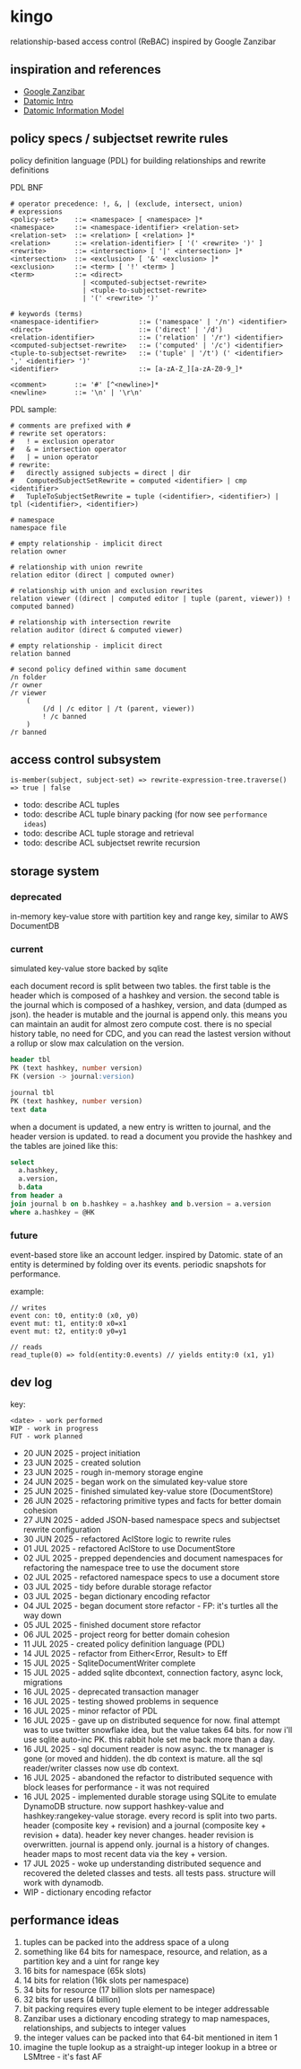 # kingo
relationship-based access control (ReBAC) inspired by Google Zanzibar

## inspiration and references
- [Google Zanzibar](https://research.google/pubs/zanzibar-googles-consistent-global-authorization-system/)
- [Datomic Intro](https://www.youtube.com/watch?v=Cym4TZwTCNU)
- [Datomic Information Model](https://www.infoq.com/articles/Datomic-Information-Model/)

## policy specs / subjectset rewrite rules
policy definition language (PDL) for building relationships and rewrite definitions

PDL BNF
```bnf
# operator precedence: !, &, | (exclude, intersect, union)
# expressions
<policy-set>    ::= <namespace> [ <namespace> ]*
<namespace>     ::= <namespace-identifier> <relation-set>
<relation-set>  ::= <relation> [ <relation> ]*
<relation>      ::= <relation-identifier> [ '(' <rewrite> ')' ]
<rewrite>       ::= <intersection> [ '|' <intersection> ]*
<intersection>  ::= <exclusion> [ '&' <exclusion> ]*
<exclusion>     ::= <term> [ '!' <term> ]
<term>          ::= <direct>
                  | <computed-subjectset-rewrite>
                  | <tuple-to-subjectset-rewrite>
                  | '(' <rewrite> ')'

# keywords (terms)
<namespace-identifier>          ::= ('namespace' | '/n') <identifier>
<direct>                        ::= ('direct' | '/d')
<relation-identifier>           ::= ('relation' | '/r') <identifier>
<computed-subjectset-rewrite>   ::= ('computed' | '/c') <identifier>
<tuple-to-subjectset-rewrite>   ::= ('tuple' | '/t') (' <identifier> ',' <identifier> ')'
<identifier>                    ::= [a-zA-Z_][a-zA-Z0-9_]*

<comment>       ::= '#' [^<newline>]*
<newline>       ::= '\n' | '\r\n'
```

PDL sample:
```pdl
# comments are prefixed with #
# rewrite set operators:
#   ! = exclusion operator
#   & = intersection operator
#   | = union operator
# rewrite:
#   directly assigned subjects = direct | dir
#   ComputedSubjectSetRewrite = computed <identifier> | cmp <identifier>
#   TupleToSubjectSetRewrite = tuple (<identifier>, <identifier>) | tpl (<identifier>, <identifier>)

# namespace
namespace file

# empty relationship - implicit direct
relation owner 

# relationship with union rewrite
relation editor (direct | computed owner) 

# relationship with union and exclusion rewrites
relation viewer ((direct | computed editor | tuple (parent, viewer)) ! computed banned) 

# relationship with intersection rewrite
relation auditor (direct & computed viewer) 

# empty relationship - implicit direct
relation banned

# second policy defined within same document
/n folder
/r owner 
/r viewer 
    (
        (/d | /c editor | /t (parent, viewer)) 
        ! /c banned
    )
/r banned
```

## access control subsystem
`is-member(subject, subject-set) => rewrite-expression-tree.traverse() => true | false`
- todo: describe ACL tuples 
- todo: describe ACL tuple binary packing (for now see `performance ideas`)
- todo: describe ACL tuple storage and retrieval
- todo: describe ACL subjectset rewrite recursion 

## storage system
### deprecated
in-memory key-value store with partition key and range key, similar to AWS DocumentDB
### current
simulated key-value store backed by sqlite

each document record is split between two tables. the first table is the header which is composed of a hashkey and version. 
the second table is the journal which is composed of a hashkey, version, and data (dumped as json). the header is mutable and the journal is append only. this means you can maintain an audit for almost zero compute cost. there is no special history table, no need for CDC, and you can read the lastest version without a rollup or slow max calculation on the version.

```ddl
header tbl
PK (text hashkey, number version)
FK (version -> journal:version)

journal tbl
PK (text hashkey, number version)
text data
```

when a document is updated, a new entry is written to journal, and the header version is updated. to read a document you provide the hashkey and the tables are joined like this:
```sql
select
  a.hashkey,
  a.version,
  b.data
from header a
join journal b on b.hashkey = a.hashkey and b.version = a.version
where a.hashkey = @HK
```
 
### future
event-based store like an account ledger. inspired by Datomic. state of an entity is determined by folding over its events. periodic snapshots for performance.

example: 
```
// writes
event con: t0, entity:0 (x0, y0)
event mut: t1, entity:0 x0=x1
event mut: t2, entity:0 y0=y1

// reads
read_tuple(0) => fold(entity:0.events) // yields entity:0 (x1, y1)
 ```

## dev log

key:
```
<date> - work performed
WIP - work in progress
FUT - work planned
```

- 20 JUN 2025 - project initiation
- 23 JUN 2025 - created solution
- 23 JUN 2025 - rough in-memory storage engine
- 24 JUN 2025 - began work on the simulated key-value store
- 25 JUN 2025 - finished simulated key-value store (DocumentStore)
- 26 JUN 2025 - refactoring primitive types and facts for better domain cohesion
- 27 JUN 2025 - added JSON-based namespace specs and subjectset rewrite configuration 
- 30 JUN 2025 - refactored AclStore logic to rewrite rules
- 01 JUL 2025 - refactored AclStore to use DocumentStore
- 02 JUL 2025 - prepped dependencies and document namespaces for refactoring the namespace tree to use the document store
- 02 JUL 2025 - refactored namespace specs to use a document store
- 03 JUL 2025 - tidy before durable storage refactor
- 03 JUL 2025 - began dictionary encoding refactor
- 04 JUL 2025 - began document store refactor - FP: it's turtles all the way down
- 05 JUL 2025 - finished document store refactor
- 06 JUL 2025 - project reorg for better domain cohesion
- 11 JUL 2025 - created policy definition language (PDL)
- 14 JUL 2025 - refactor from Either<Error, Result> to Eff<Result>
- 15 JUL 2025 - SqliteDocumentWriter<HK> complete
- 15 JUL 2025 - added sqlite dbcontext, connection factory, async lock, migrations
- 16 JUL 2025 - deprecated transaction manager
- 16 JUL 2025 - testing showed problems in sequence
- 16 JUL 2025 - minor refactor of PDL
- 16 JUL 2025 - gave up on distributed sequence for now. final attempt was to use twitter snowflake idea, but the value takes 64 bits. for now i'll use sqlite auto-inc PK. this rabbit hole set me back more than a day.
- 16 JUL 2025 - sql document reader is now async. the tx manager is gone (or moved and hidden). the db context is mature. all the sql reader/writer classes now use db context.
- 16 JUL 2025 - abandoned the refactor to distributed sequence with block leases for performance - it was not required
- 16 JUL 2025 - implemented durable storage using SQLite to emulate DynamoDB structure. now support hashkey-value and hashkey:rangekey-value storage. every record is split into two parts. header (composite key + revision) and a journal (composite key + revision + data). header key never changes. header revision is overwritten. journal is append only. journal is a history of changes. header maps to most recent data via the key + version.
- 17 JUL 2025 - woke up understanding distributed sequence and recovered the deleted classes and tests. all tests pass. structure will work with dynamodb.
- WIP - dictionary encoding refactor 

## performance ideas
1. tuples can be packed into the address space of a ulong 
1. something like 64 bits for namespace, resource, and relation, as a partition key and a uint for range key
1. 16 bits for namespace (65k slots)
1. 14 bits for relation (16k slots per namespace)
1. 34 bits for resource (17 billion slots per namespace)
1. 32 bits for users (4 billion)
1. bit packing requires every tuple element to be integer addressable
1. Zanzibar uses a dictionary encoding strategy to map namespaces, relationships, and subjects to integer values
1. the integer values can be packed into that 64-bit mentioned in item 1
1. imagine the tuple lookup as a straight-up integer lookup in a btree or LSMtree - it's fast AF

